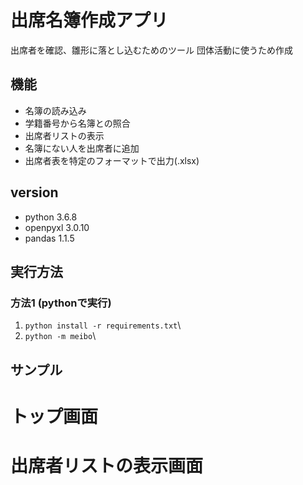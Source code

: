 # 出席名簿作成アプリ
出席者を確認、雛形に落とし込むためのツール
団体活動に使うため作成

## 機能
* 名簿の読み込み  
* 学籍番号から名簿との照合
* 出席者リストの表示
* 名簿にない人を出席者に追加
* 出席者表を特定のフォーマットで出力(.xlsx)

## version
* python 3.6.8  
* openpyxl 3.0.10
* pandas 1.1.5 
  
## 実行方法
### 方法1 (pythonで実行)   
1. `python install -r requirements.txt`\
2. `python -m meibo`\

## サンプル
# トップ画面

# 出席者リストの表示画面

